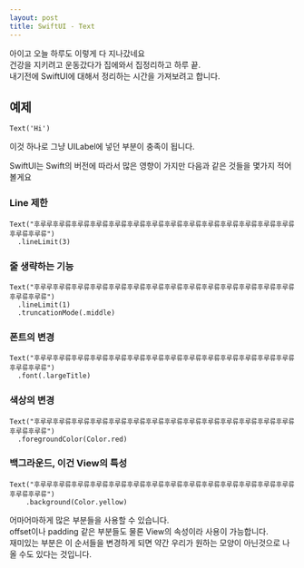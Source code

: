 ```yaml
---
layout: post
title: SwiftUI - Text
---
```


아이고 오늘 하루도 이렇게 다 지나갔네요  
건강을 지키려고 운동갔다가 집에와서 집정리하고 하루 끝.  
내기전에 SwiftUI에 대해서 정리하는 시간을 가져보려고 합니다. 

## 예제
```
Text('Hi')
```
이것 하나로 그냥 UILabel에 넣던 부분이 충족이 됩니다.

SwiftUI는 Swift의 버전에 따라서 많은 영향이 가지만 다음과 같은 것들을 몇가지 적어볼게요

### Line 제한
```
Text("후루루후루류후루류후루류후루류후루류후루류후루류후루류후루류후루류후루류후루류후루류후루류후루류")
  .lineLimit(3)
```

### 줄 생략하는 기능
```
Text("후루루후루류후루류후루류후루류후루류후루류후루류후루류후루류후루류후루류후루류후루류후루류후루류")
  .lineLimit(1)
  .truncationMode(.middle)
```

### 폰트의 변경
```
Text("후루루후루류후루류후루류후루류후루류후루류후루류후루류후루류후루류후루류후루류후루류후루류후루류")
  .font(.largeTitle)
```

### 색상의 변경
```
Text("후루루후루류후루류후루류후루류후루류후루류후루류후루류후루류후루류후루류후루류후루류후루류후루류")
  .foregroundColor(Color.red)
```

### 백그라운드, 이건 View의 특성
```
Text("후루루후루류후루류후루류후루류후루류후루류후루류후루류후루류후루류후루류후루류후루류후루류후루류")
    .background(Color.yellow)
```

어마어마하게 많은 부분들을 사용할 수 있습니다.  
offset이나 padding 같은 부분들도 물론 View의 속성이라 사용이 가능합니다.  
재미있는 부분은 이 순서들을 변경하게 되면 약간 우리가 원하는 모양이 아닌것으로 나올 수도 있다는 것입니다.
